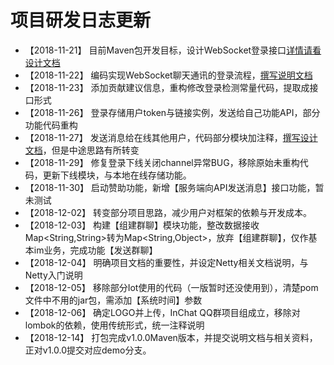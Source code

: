 # 项目研发日志更新

* 【2018-11-21】 目前Maven包开发目标，设计WebSocket登录接口[详情请看设计文档](design_cn.md)
* 【2018-11-22】 编码实现WebSocket聊天通讯的登录流程，[撰写说明文档](detail/Login-cn.md)
* 【2018-11-23】 添加贡献建议信息，重构修改登录检测常量代码，提取成接口形式
* 【2018-11-26】 登录存储用户token与链接实例，发送给自己功能API，部分功能代码重构
* 【2018-11-27】 发送消息给在线其他用户，代码部分模块加注释，[撰写设计文档](detail/login_rect.md)，但是中途思路有所转变
* 【2018-11-29】 修复登录下线关闭channel异常BUG，移除原始未重构代码，更新下线模块，与本地在线存储功能。
* 【2018-11-30】 启动赞助功能，新增【服务端向API发送消息】接口功能，暂未测试
* 【2018-12-02】 转变部分项目思路，减少用户对框架的依赖与开发成本。
* 【2018-12-03】 构建【组建群聊】模块功能，整改数据接收Map<String,String>转为Map<String,Object>，放弃【组建群聊】，仅作基本im业务，完成功能【发送群聊】
* 【2018-12-04】 明确项目文档的重要性，并设定Netty相关文档说明，与Netty入门说明
* 【2018-12-05】 移除部分Iot使用的代码（一版暂时还没使用到），清楚pom文件中不用的jar包，需添加【系统时间】参数
* 【2018-12-06】 确定LOGO并上传，InChat QQ群项目组成立，移除对lombok的依赖，使用传统形式，统一注释说明
* 【2018-12-14】 打包完成v1.0.0Maven版本，并提交说明文档与相关资料，正对v1.0.0提交对应demo分支。

